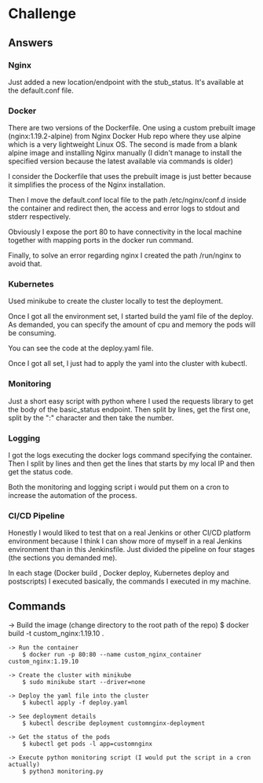 # Challenge

## Answers

### Nginx 
Just added a new location/endpoint with the stub_status. It's available at the default.conf file.

### Docker
There are two versions of the Dockerfile. One using a custom prebuilt image (nginx:1.19.2-alpine) from Nginx Docker Hub repo where they use alpine which is a very lightweight Linux OS. The second is made from a blank alpine image and installing Nginx manually (I didn't manage to install the specified version because the latest available via commands is older)

I consider the Dockerfile that uses the prebuilt image is just better because it simplifies the process of the Nginx installation.

Then I move the default.conf local file to the path /etc/nginx/conf.d inside the container and redirect then, the access and error logs to stdout and stderr respectively.

Obviously I expose the port 80 to have connectivity in the local machine together with mapping ports in the docker run command.

Finally, to solve an error regarding nginx I created the path /run/nginx to avoid that.

### Kubernetes
Used minikube to create the cluster locally to test the deployment.

Once I got all the environment set, I started build the yaml file of the deploy. As demanded, you can specify the amount of cpu and memory the pods will be consuming.

You can see the code at the deploy.yaml file.

Once I got all set, I just had to apply the yaml into the cluster with kubectl.

### Monitoring
Just a short easy script with python where I used the requests library to get the body of the basic_status endpoint. Then split by lines, get the first one, split by the ":" character and then take the number.

### Logging
I got the logs executing the docker logs command specifying the container. Then I split by lines and then get the lines that starts by my local IP and then get the status code.

Both the monitoring and logging script i would put them on a cron to increase the automation of the process.

### CI/CD Pipeline
Honestly I would liked to test that on a real Jenkins or other CI/CD platform environment because I think I can show more of myself in a real Jenkins environment than in this Jenkinsfile. Just divided the pipeline on four stages (the sections you demanded me).

In each stage (Docker build , Docker deploy, Kubernetes deploy and postscripts) I executed basically, the commands I executed in my machine.

## Commands

-> Build the image (change directory to the root path of the repo)
		$ docker build -t custom_nginx:1.19.10 .

	-> Run the container
		$ docker run -p 80:80 --name custom_nginx_container custom_nginx:1.19.10

	-> Create the cluster with minikube
		$ sudo minikube start --driver=none

	-> Deploy the yaml file into the cluster
		$ kubectl apply -f deploy.yaml

	-> See deployment details
		$ kubectl describe deployment customnginx-deployment

	-> Get the status of the pods
		$ kubectl get pods -l app=customnginx

	-> Execute python monitoring script (I would put the script in a cron actually)
		$ python3 monitoring.py





